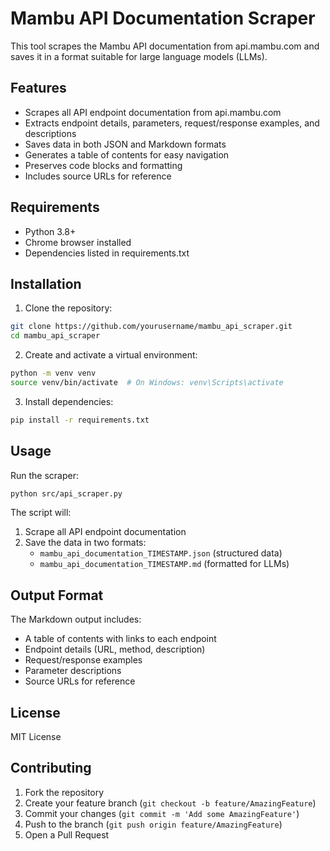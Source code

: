 # Mambu API Documentation Scraper

This tool scrapes the Mambu API documentation from api.mambu.com and saves it in a format suitable for large language models (LLMs).

## Features

- Scrapes all API endpoint documentation from api.mambu.com
- Extracts endpoint details, parameters, request/response examples, and descriptions
- Saves data in both JSON and Markdown formats
- Generates a table of contents for easy navigation
- Preserves code blocks and formatting
- Includes source URLs for reference

## Requirements

- Python 3.8+
- Chrome browser installed
- Dependencies listed in requirements.txt

## Installation

1. Clone the repository:
```bash
git clone https://github.com/yourusername/mambu_api_scraper.git
cd mambu_api_scraper
```

2. Create and activate a virtual environment:
```bash
python -m venv venv
source venv/bin/activate  # On Windows: venv\Scripts\activate
```

3. Install dependencies:
```bash
pip install -r requirements.txt
```

## Usage

Run the scraper:
```bash
python src/api_scraper.py
```

The script will:
1. Scrape all API endpoint documentation
2. Save the data in two formats:
   - `mambu_api_documentation_TIMESTAMP.json` (structured data)
   - `mambu_api_documentation_TIMESTAMP.md` (formatted for LLMs)

## Output Format

The Markdown output includes:
- A table of contents with links to each endpoint
- Endpoint details (URL, method, description)
- Request/response examples
- Parameter descriptions
- Source URLs for reference

## License

MIT License

## Contributing

1. Fork the repository
2. Create your feature branch (`git checkout -b feature/AmazingFeature`)
3. Commit your changes (`git commit -m 'Add some AmazingFeature'`)
4. Push to the branch (`git push origin feature/AmazingFeature`)
5. Open a Pull Request

